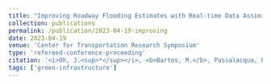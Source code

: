 ```yaml
---
title: "Improving Roadway Flooding Estimates with Real-time Data Assimilation"
collection: publications
permalink: /publication/2023-04-19-improving
date: 2023-04-19
venue: 'Center for Transportation Research Symposium'
type: 'refereed-conference-proceeding'
citation: '<i>Oh, J.<sup>*</sup></i>, <b>Bartos, M.</b>, Passalacqua, P., & Maidment, D. (2023). <i>Improving Roadway Flooding Estimates with Real-time Data Assimilation</i>. Center for Transportation Research Symposium. [Poster]'
tags: ['green-infrastructure']
---
```

